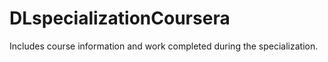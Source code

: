 # DLspecializationCoursera
Includes course information and work completed during the specialization.
